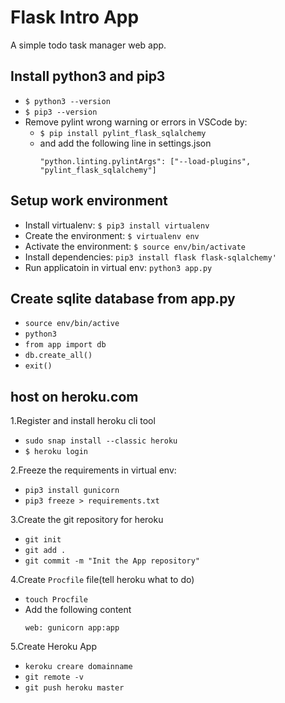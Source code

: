# Flask Intro App
  A simple todo task manager web app.

## Install python3 and pip3

- `$ python3 --version`
- `$ pip3 --version`
- Remove pylint wrong warning or errors in VSCode by:
  - `$ pip install pylint_flask_sqlalchemy` 
  - and add the following line in settings.json
    ```
    "python.linting.pylintArgs": ["--load-plugins", "pylint_flask_sqlalchemy"]
    ```

## Setup work environment

- Install virtualenv: `$ pip3 install virtualenv`
- Create the environment: `$ virtualenv env`
- Activate the environment: `$ source env/bin/activate`
- Install dependencies: `pip3 install flask flask-sqlalchemy'`
- Run applicatoin in virtual env: `python3 app.py`

## Create sqlite database from app.py

  - `source env/bin/active`
  - `python3`
  - `from app import db`
  - `db.create_all()`
  - `exit()`

## host on heroku.com
1.Register and install heroku cli tool
- `sudo snap install --classic heroku`
- `$ heroku login`

2.Freeze the requirements in virtual env:
- `pip3 install gunicorn`
- `pip3 freeze > requirements.txt`

3.Create the git repository for heroku
- `git init`
- `git add .`
- `git commit -m "Init the App repository"`

4.Create `Procfile` file(tell heroku what to do) 
- `touch Procfile`
- Add the following content
  ```
  web: gunicorn app:app
  ```

5.Create Heroku App 
- `keroku creare domainname`
- `git remote -v`
- `git push heroku master`

